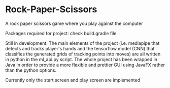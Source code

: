 # Rock-Paper-Scissors
 
A rock paper scissors game where you play against the computer

Packages required for project: check build.gradle file

Still in development. The main elements of the project (i.e. mediapipe that detects and tracks player's hands and the tensorflow model (CNN) that classifies the generated grids of tracking points into moves) are all written in
python in the ml_api.py script. The whole project has been wrapped in Java in order to provide a more flexible and prettier GUI using JavaFX rather than the python options.

Currently only the start screen and play screen are implemented